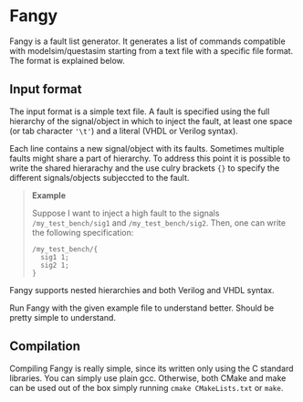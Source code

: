 # Fangy
Fangy is a fault list generator. It generates a list of commands compatible with modelsim/questasim starting from a text file with a specific file format. The format is explained below.

## Input format
The input format is a simple text file. A fault is specified using the full hierarchy of the signal/object in which to inject the fault, at least one space (or tab character `'\t'`) and a literal (VHDL or Verilog syntax).

Each line contains a new signal/object with its faults.
Sometimes multiple faults might share a part of hierarchy. To address this point it is possible to write the shared hierarachy and the use culry brackets `{}` to specify the different signals/objects subjeccted to the fault. 

> **Example**
> 
> Suppose I want to inject a high fault to the signals `/my_test_bench/sig1` and `/my_test_bench/sig2`.
> Then, one can write the following specification:
> ```
> /my_test_bench/{
>   sig1 1;
>   sig2 1;
> }
> ```

Fangy supports nested hierarchies and both Verilog and VHDL syntax.

Run Fangy with the given example file to understand better. Should be pretty simple to understand.

## Compilation
Compiling Fangy is really simple, since its written only using the C standard libraries. You can simply use plain gcc. Otherwise, both CMake and make can be used out of the box simply running `cmake CMakeLists.txt` or `make`.  

